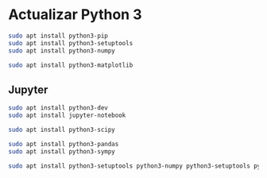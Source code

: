 # Actualizar Python 3

```sh
sudo apt install python3-pip
sudo apt install python3-setuptools
sudo apt install python3-numpy
```
```sh
sudo apt install python3-matplotlib
```

## Jupyter
```sh
sudo apt install python3-dev
sudo apt install jupyter-notebook
```
```sh
sudo apt install python3-scipy
```
```sh
sudo apt install python3-pandas
sudo apt install python3-sympy
```
```sh
sudo apt install python3-setuptools python3-numpy python3-setuptools python3-numpy python3-matplotlib python3-dev jupyter-notebook python3-scipy python3-pandas python3-sympy
```
